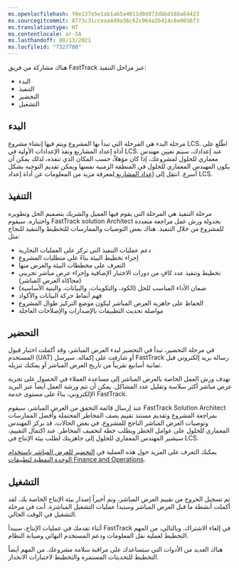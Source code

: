 ```yaml
---
ms.openlocfilehash: f0e137e5e1ab1ab5a4011d0dd73dbbd16ba64423
ms.sourcegitcommit: 8773c31cceaa4d9a36c62c964a2b414c6e0656f3
ms.translationtype: HT
ms.contentlocale: ar-SA
ms.lasthandoff: 08/13/2021
ms.locfileid: "7327700"
---
```

هناك مشاركة من فريق FastTrack عبر مراحل التنفيذ:

- البدء
- التنفيذ
- التحضير
- التشغيل

## <a name="initiate"></a>البدء

مرحلة البدء هي المرحلة التي تبدأ بها المشروع ويتم فيها إنشاء مشروع LCS. اطّلع على أداة إعداد المشاريع ونفذ الإعدادات الأولية في LCS.
عند إعدادك، سيتم تعيين مهندس معماري للحلول لمشروعك، إذا كان مؤهلاً، حسب المكان الذي تنفذه، لذلك يمكن أن يكون المهندس المعماري للحلول في المنطقة الزمنية نفسها ويمكن تقديم التوجيه بشكل أسرع.
انتقِل إلى [إعداد المشاريع ](/dynamics365/fin-ops-core/dev-itpro/lifecycle-services/project-onboarding/?azure-portal=true) لمعرفة مزيد من المعلومات عن أداة إعداد LCS.

## <a name="implement"></a>التنفيذ

مرحلة التنفيذ هي المرحلة التي يقوم فيها العميل والشريك بتصميم الحل وتطويره واختباره. سيقوم FastTrack solution Architect بجدولة ورش عمل مراجعة متعددة للمشروع من خلال التنفيذ.
هناك بعض التوصيات والممارسات للتخطيط والتنفيذ للنجاح مثل:

- دعم عمليات التنفيذ التي تركز على العمليات التجارية
- إجراء تخطيط البيئة بناءً على متطلبات المشروع
- التعرف على مخططات البيئة والغرض منها
- تخطيط وتنفيذ عدد كافٍ من دورات الاختبار الإضافية وإجراء عرض مباشر تجريبي (محاكاة العرض المباشر)
- ضمان الأداء المناسب للحل (الكود، والتكوينات، والبيانات، والبنية الأساسية)
- فهم أنماط حركة البيانات والأكواد
- الحفاظ على جاهزية العرض المباشر ليكون موضع التركيز طوال المشروع
- مواصلة تحديث التطبيقات بالإصدارات والإصلاحات العاجلة

## <a name="prepare"></a>التحضير

في مرحلة التحضير، تبدأ في التحضير لبدء العرض المباشر، وقد أكملت اختبار قبول المستخدم (UAT) أو شارفت على إكماله.
سيرسل FastTrack رسالة بريد إلكتروني قبل ثمانية أسابيع تقريباً من تاريخ العرض المباشر أو يمكنك تنزيله.

تهدف ورش العمل الخاصة بالعرض المباشر إلى مساعدة العملاء في الحصول على تجربة عرض مباشر أكثر سلاسة وتقليل عدد المشاكل. يمكن أن تتم ورشة العمل أيضاً عبر البريد الإلكتروني، بناءً على مستوى خدمة FastTrack.

عند إرسال قائمة التحقق من العرض المباشر، سيقوم FastTrack Solution Architect بمراجعة المشروع وتقديم مستند تقييم يصف المخاطر المحتملة وأفضل الممارسات وتوصيات العرض المباشر الناجح للمشروع. في بعض الحالات، قد يركز المهندس المعماري للحلول على عوامل الخطر ويطلب خطة لتخفيف المخاطر. عند اكتمال التقييم، سيشير المهندس المعماري للحلول إلى جاهزيتك لطلب بيئة الإنتاج في LCS.

يمكنك التعرف على المزيد حول هذه العملية في [التحضير للعرض المباشر باستخدام الوحدة النمطية لتطبيقات Finance and Operations](/learn/modules/prepare-go-live-finance-operations/?azure-portal=true).

## <a name="operate"></a>التشغيل

تم تسجيل الخروج من تقييم العرض المباشر، وتم أخيراً إصدار بيئة الإنتاج الخاصة بك. لقد أكملت أنشطة ما قبل العرض المباشر وستبدأ عمليات التشغيل المباشرة. أنت في مرحلة التشغيل في الوقت الحالي.

أثناء تقدمك في عمليات الإنتاج، سيبدأ FastTrack في إلغاء الاشتراك. وبالتالي، من المهم التخطيط لعملية نقل المعلومات ودعم المستخدم النهائي وصيانة النظام.

هناك العديد من الأدوات التي ستساعدك على مراقبة سلامة مشروعك. من المهم أيضاً التخطيط للتحديثات المستمرة والتخطيط لاختبارات الانحدار.
